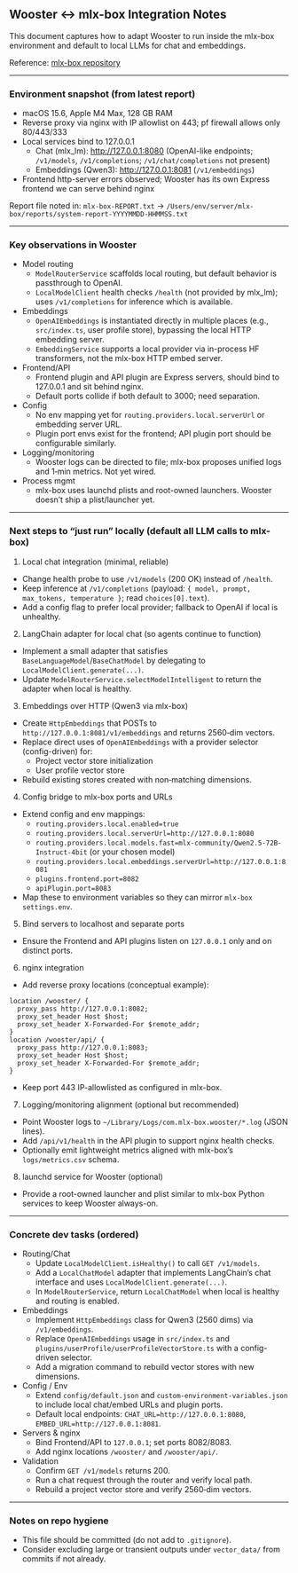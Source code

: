## Wooster ↔ mlx-box Integration Notes

This document captures how to adapt Wooster to run inside the mlx-box environment and default to local LLMs for chat and embeddings.

Reference: [mlx-box repository](https://github.com/JussaMouse/mlx-box)

---

### Environment snapshot (from latest report)
- macOS 15.6, Apple M4 Max, 128 GB RAM
- Reverse proxy via nginx with IP allowlist on 443; pf firewall allows only 80/443/333
- Local services bind to 127.0.0.1
  - Chat (mlx_lm): http://127.0.0.1:8080 (OpenAI-like endpoints; `/v1/models`, `/v1/completions`; `/v1/chat/completions` not present)
  - Embeddings (Qwen3): http://127.0.0.1:8081 (`/v1/embeddings`)
- Frontend http-server errors observed; Wooster has its own Express frontend we can serve behind nginx

Report file noted in: `mlx-box-REPORT.txt` → `/Users/env/server/mlx-box/reports/system-report-YYYYMMDD-HHMMSS.txt`

---

### Key observations in Wooster
- Model routing
  - `ModelRouterService` scaffolds local routing, but default behavior is passthrough to OpenAI.
  - `LocalModelClient` health checks `/health` (not provided by mlx_lm); uses `/v1/completions` for inference which is available.
- Embeddings
  - `OpenAIEmbeddings` is instantiated directly in multiple places (e.g., `src/index.ts`, user profile store), bypassing the local HTTP embedding server.
  - `EmbeddingService` supports a local provider via in-process HF transformers, not the mlx-box HTTP embed server.
- Frontend/API
  - Frontend plugin and API plugin are Express servers, should bind to 127.0.0.1 and sit behind nginx.
  - Default ports collide if both default to 3000; need separation.
- Config
  - No env mapping yet for `routing.providers.local.serverUrl` or embedding server URL.
  - Plugin port envs exist for the frontend; API plugin port should be configurable similarly.
- Logging/monitoring
  - Wooster logs can be directed to file; mlx-box proposes unified logs and 1‑min metrics. Not yet wired.
- Process mgmt
  - mlx-box uses launchd plists and root-owned launchers. Wooster doesn’t ship a plist/launcher yet.

---

### Next steps to “just run” locally (default all LLM calls to mlx-box)

1) Local chat integration (minimal, reliable)
- Change health probe to use `/v1/models` (200 OK) instead of `/health`.
- Keep inference at `/v1/completions` (payload: `{ model, prompt, max_tokens, temperature }`; read `choices[0].text`).
- Add a config flag to prefer local provider; fallback to OpenAI if local is unhealthy.

2) LangChain adapter for local chat (so agents continue to function)
- Implement a small adapter that satisfies `BaseLanguageModel`/`BaseChatModel` by delegating to `LocalModelClient.generate(...)`.
- Update `ModelRouterService.selectModelIntelligent` to return the adapter when local is healthy.

3) Embeddings over HTTP (Qwen3 via mlx-box)
- Create `HttpEmbeddings` that POSTs to `http://127.0.0.1:8081/v1/embeddings` and returns 2560‑dim vectors.
- Replace direct uses of `OpenAIEmbeddings` with a provider selector (config-driven) for:
  - Project vector store initialization
  - User profile vector store
- Rebuild existing stores created with non‑matching dimensions.

4) Config bridge to mlx-box ports and URLs
- Extend config and env mappings:
  - `routing.providers.local.enabled=true`
  - `routing.providers.local.serverUrl=http://127.0.0.1:8080`
  - `routing.providers.local.models.fast=mlx-community/Qwen2.5-72B-Instruct-4bit` (or your chosen model)
  - `routing.providers.local.embeddings.serverUrl=http://127.0.0.1:8081`
  - `plugins.frontend.port=8082`
  - `apiPlugin.port=8083`
- Map these to environment variables so they can mirror `mlx-box` `settings.env`.

5) Bind servers to localhost and separate ports
- Ensure the Frontend and API plugins listen on `127.0.0.1` only and on distinct ports.

6) nginx integration
- Add reverse proxy locations (conceptual example):

```nginx
location /wooster/ {
  proxy_pass http://127.0.0.1:8082;
  proxy_set_header Host $host;
  proxy_set_header X-Forwarded-For $remote_addr;
}
location /wooster/api/ {
  proxy_pass http://127.0.0.1:8083;
  proxy_set_header Host $host;
  proxy_set_header X-Forwarded-For $remote_addr;
}
```

- Keep port 443 IP-allowlisted as configured in mlx-box.

7) Logging/monitoring alignment (optional but recommended)
- Point Wooster logs to `~/Library/Logs/com.mlx-box.wooster/*.log` (JSON lines).
- Add `/api/v1/health` in the API plugin to support nginx health checks.
- Optionally emit lightweight metrics aligned with mlx-box’s `logs/metrics.csv` schema.

8) launchd service for Wooster (optional)
- Provide a root-owned launcher and plist similar to mlx-box Python services to keep Wooster always-on.

---

### Concrete dev tasks (ordered)
- Routing/Chat
  - Update `LocalModelClient.isHealthy()` to call `GET /v1/models`.
  - Add a `LocalChatModel` adapter that implements LangChain’s chat interface and uses `LocalModelClient.generate(...)`.
  - In `ModelRouterService`, return `LocalChatModel` when local is healthy and routing is enabled.
- Embeddings
  - Implement `HttpEmbeddings` class for Qwen3 (2560 dims) via `/v1/embeddings`.
  - Replace `OpenAIEmbeddings` usage in `src/index.ts` and `plugins/userProfile/userProfileVectorStore.ts` with a config-driven selector.
  - Add a migration command to rebuild vector stores with new dimensions.
- Config / Env
  - Extend `config/default.json` and `custom-environment-variables.json` to include local chat/embed URLs and plugin ports.
  - Default local endpoints: `CHAT_URL=http://127.0.0.1:8080`, `EMBED_URL=http://127.0.0.1:8081`.
- Servers & nginx
  - Bind Frontend/API to `127.0.0.1`; set ports 8082/8083.
  - Add nginx locations `/wooster/` and `/wooster/api/`.
- Validation
  - Confirm `GET /v1/models` returns 200.
  - Run a chat request through the router and verify local path.
  - Rebuild a project vector store and verify 2560‑dim vectors.

---

### Notes on repo hygiene
- This file should be committed (do not add to `.gitignore`).
- Consider excluding large or transient outputs under `vector_data/` from commits if not already.



